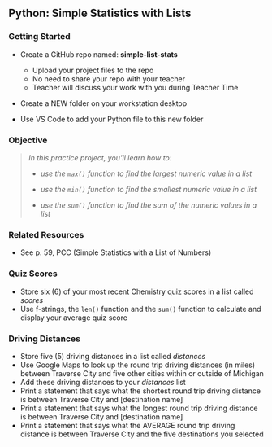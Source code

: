 ## Python: Simple Statistics with Lists

### Getting Started

- Create a GitHub repo named: **simple-list-stats**
    - Upload your project files to the repo
    - No need to share your repo with your teacher
    - Teacher will discuss your work with you during Teacher  Time

- Create a NEW folder on your workstation desktop
- Use VS Code to add your Python file to this new folder


### Objective

> *In this practice project, you'll learn how to:*
>
> - *use the `max()` function to find the largest numeric value in a list*
>
> - *use the `min()` function to find the smallest numeric value in a list*
> 
> - *use the `sum()` function to find the sum of the numeric values in a list*


### Related Resources

- See p. 59, PCC (Simple Statistics with a List of Numbers)


### Quiz Scores
- Store six (6) of your most recent Chemistry quiz scores in a list called *scores*
- Use f-strings, the `len()` function and the `sum()` function to calculate and display your average quiz score

### Driving Distances

- Store five (5) driving distances in a list called *distances*
- Use Google Maps to look up the round trip driving distances (in miles) between Traverse City and five other cities within or outside of Michigan
- Add these driving distances to your *distances* list
- Print a statement that says what the shortest round trip driving distance is between Traverse City and [destination name]
- Print a statement that says what the longest round trip driving distance is between Traverse City and [destination name]
- Print a statement that says what the AVERAGE round trip driving distance is between Traverse City and the five destinations you selected
